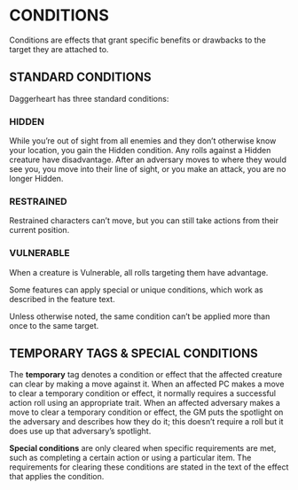 # CONDITIONS

Conditions are effects that grant specific benefits or drawbacks to the target they are attached to.

## STANDARD CONDITIONS

Daggerheart has three standard conditions:

### HIDDEN

While you’re out of sight from all enemies and they don’t otherwise know your location, you gain the Hidden condition. Any rolls against a Hidden creature have disadvantage. After an adversary moves to where they would see you, you move into their line of sight, or you make an attack, you are no longer Hidden.

### RESTRAINED

Restrained characters can’t move, but you can still take actions from their current position.

### VULNERABLE

When a creature is Vulnerable, all rolls targeting them have advantage.

Some features can apply special or unique conditions, which work as described in the feature text.

Unless otherwise noted, the same condition can’t be applied more than once to the same target.

## TEMPORARY TAGS & SPECIAL CONDITIONS

The **temporary** tag denotes a condition or effect that the affected creature can clear by making a move against it. When an affected PC makes a move to clear a temporary condition or effect, it normally requires a successful action roll using an appropriate trait. When an affected adversary makes a move to clear a temporary condition or effect, the GM puts the spotlight on the adversary and describes how they do it; this doesn’t require a roll but it does use up that adversary’s spotlight.

**Special conditions** are only cleared when specific requirements are met, such as completing a certain action or using a particular item. The requirements for clearing these conditions are stated in the text of the effect that applies the condition.
